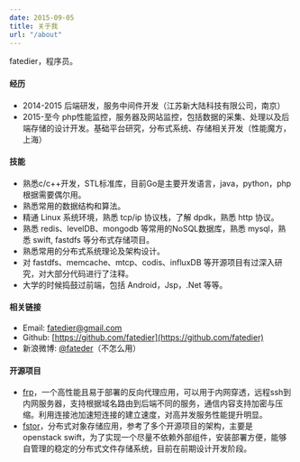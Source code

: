 ```yaml
---
date: 2015-09-05
title: 关于我
url: "/about"
---
```


fatedier，程序员。

<!--more-->

#### 经历

* 2014-2015 后端研发，服务中间件开发（江苏新大陆科技有限公司，南京）
* 2015-至今 php性能监控，服务器及网站监控，包括数据的采集、处理以及后端存储的设计开发。基础平台研究，分布式系统、存储相关开发（性能魔方，上海）

#### 技能

* 熟悉c/c++开发，STL标准库，目前Go是主要开发语言，java，python，php 根据需要偶尔用。
* 熟悉常用的数据结构和算法。
* 精通 Linux 系统环境，熟悉 tcp/ip 协议栈，了解 dpdk，熟悉 http 协议。
* 熟悉 redis、levelDB、mongodb 等常用的NoSQL数据库，熟悉 mysql，熟悉 swift, fastdfs 等分布式存储项目。
* 熟悉常用的分布式系统理论及架构设计。
* 对 fastdfs、memcache、mtcp、codis、influxDB 等开源项目有过深入研究，对大部分代码进行了注释。
* 大学的时候捣鼓过前端，包括 Android，Jsp，.Net 等等。

#### 相关链接

* Email: fatedier@gmail.com
* Github: [https://github.com/fatedier](https://github.com/fatedier)
* 新浪微博: [@fateder](http://weibo.com/fatedier)（不怎么用）

#### 开源项目

* [frp](https://github.com/fatedier/frp)，一个高性能且易于部署的反向代理应用，可以用于内网穿透，远程ssh到内网服务器，支持根据域名路由到后端不同的服务，通信内容支持加密与压缩。利用连接池加速短连接的建立速度，对高并发服务性能提升明显。
* [fstor](https://github.com/fatedier/fstor)，分布式对象存储应用，参考了多个开源项目的架构，主要是 openstack swift，为了实现一个尽量不依赖外部组件，安装部署方便，能够自管理的稳定的分布式文件存储系统，目前在前期设计开发阶段。
